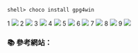 
```console
shell> choco install gpg4win
```

1 ![](http://i.imgur.com/5YHP7DK.png)
2 ![](http://i.imgur.com/pHaEolO.png)
3 ![](http://i.imgur.com/y8DkaAL.png)
4 ![](http://i.imgur.com/PV1vorI.png)
5 ![](http://i.imgur.com/X35o0rk.png)
6 ![](http://i.imgur.com/rYIhkT3.png)
7 ![](http://i.imgur.com/Xp2BAPS.png)
8 ![](http://i.imgur.com/S7mFUuW.png)
9 ![](http://i.imgur.com/4mdpsM3.png)




### :books: 參考網站：

